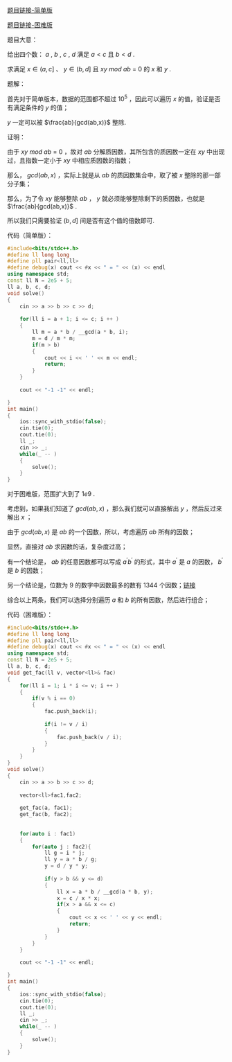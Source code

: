 [题目链接-简单版](https://codeforces.com/contest/1744/problem/E1)

[题目链接-困难版](https://codeforces.com/contest/1744/problem/E2)



题目大意：

给出四个数： $a$ , $b$ , $c$ , $d$ 满足 $a < c$ 且 $b < d$ .

求满足 $x \in (a,c]$ 、 $y \in (b,d]$ 且 $xy\ mod\ ab\ =\ 0$ 的 $x$ 和 $y$ .

题解：

首先对于简单版本，数据的范围都不超过 $10^5$ ，因此可以遍历 $x$ 的值，验证是否有满足条件的 $y$ 的值；

 $y$ 一定可以被 $\frac{ab}{gcd(ab,x)}$ 整除.
 
 证明：
 
 由于 $xy\ mod\ ab\ =\ 0$ ，故对 $ab$ 分解质因数，其所包含的质因数一定在 $xy$ 中出现过，且指数一定小于 $xy$ 中相应质因数的指数；
 
 那么， $gcd(ab,x)$ ，实际上就是从 $ab$ 的质因数集合中，取了被 $x$ 整除的那一部分子集；
 
 那么，为了令 $xy$ 能够整除 $ab$ ， $y$ 就必须能够整除剩下的质因数，也就是 $\frac{ab}{gcd(ab,x)}$ .
 
 所以我们只需要验证 $(b,d]$ 间是否有这个值的倍数即可.

代码（简单版）：

```cpp
#include<bits/stdc++.h>
#define ll long long
#define pll pair<ll,ll>
#define debug(x) cout << #x << " = " << (x) << endl
using namespace std;
const ll N = 2e5 + 5;
ll a, b, c, d;
void solve()
{
	cin >> a >> b >> c >> d;
	
	for(ll i = a + 1; i <= c; i ++ )
	{
		ll m = a * b / __gcd(a * b, i);
		m = d / m * m;
		if(m > b)
		{
			cout << i << ' ' << m << endl;
			return;
		}
	}
	
	cout << "-1 -1" << endl;

}
int main()
{
	ios::sync_with_stdio(false);
	cin.tie(0);
	cout.tie(0);
	ll _;
	cin >> _;
	while(_ -- )
	{
		solve();
	}
}
```

对于困难版，范围扩大到了 $1e9$ .

考虑到，如果我们知道了 $gcd(ab,x)$ ，那么我们就可以直接解出 $y$ ，然后反过来解出 $x$ ；

由于 $gcd(ab,x)$ 是 $ab$ 的一个因数，所以，考虑遍历 $ab$ 所有的因数；

显然，直接对 $ab$ 求因数的话，复杂度过高；

有一个结论是， $ab$ 的任意因数都可以写成 $a^{'}b^{'}$ 的形式，其中 $a^{'}$ 是 $a$ 的因数， $b^{'}$ 是 $b$ 的因数；

另一个结论是，位数为 $9$ 的数字中因数最多的数有 $1344$ 个因数；[链接](https://oeis.org/A066150)

综合以上两条，我们可以选择分别遍历 $a$ 和 $b$ 的所有因数，然后进行组合；

代码（困难版）：

```cpp
#include<bits/stdc++.h>
#define ll long long
#define pll pair<ll,ll>
#define debug(x) cout << #x << " = " << (x) << endl
using namespace std;
const ll N = 2e5 + 5;
ll a, b, c, d;
void get_fac(ll v, vector<ll>& fac)
{
	for(ll i = 1; i * i <= v; i ++ )
	{
		if(v % i == 0)
		{
			fac.push_back(i);
			
			if(i != v / i)
			{
				fac.push_back(v / i);
			}
		}
	}
}
void solve()
{
	cin >> a >> b >> c >> d;
	
	vector<ll>fac1,fac2;
	
	get_fac(a, fac1);
	get_fac(b, fac2);
	
	
	for(auto i : fac1)
	{
		for(auto j : fac2){
			ll g = i * j;
			ll y = a * b / g;
			y = d / y * y;
			
			if(y > b && y <= d)
			{
				ll x = a * b / __gcd(a * b, y);
				x = c / x * x;
				if(x > a && x <= c)
				{
					cout << x << ' ' << y << endl;
					return;
				}
			}
		}
	}
	
	cout << "-1 -1" << endl;

}
int main()
{
	ios::sync_with_stdio(false);
	cin.tie(0);
	cout.tie(0);
	ll _;
	cin >> _;
	while(_ -- )
	{
		solve();
	}
}
```

